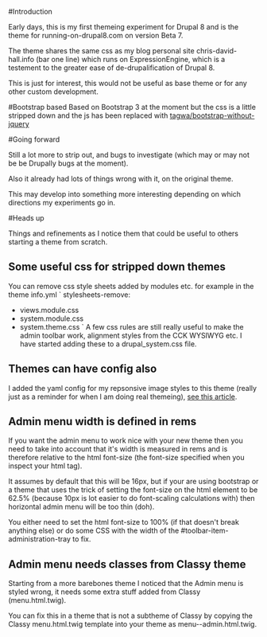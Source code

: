 #Introduction

Early days, this is my first themeing experiment for Drupal 8 and is
the theme for running-on-drupal8.com on version Beta 7.

The theme shares the same css as my blog personal site chris-david-hall.info
(bar one line) which runs on ExpressionEngine, which is a testement to the greater ease of de-drupalification
of Drupal 8. 

This is just for interest, this would not be useful as base theme or for any
other custom development. 

#Bootstrap based
Based on Bootstrap 3 at the moment but the css is a little stripped down and 
the js has been replaced with 
[tagwa/bootstrap-without-jquery](https://github.com/tagawa/bootstrap-without-jquery)

#Going forward

Still a lot more to strip out, and bugs to investigate (which may or may not be
be Drupally bugs at the moment).

Also it already had lots of things wrong with it, on the original theme.  

This may develop into something more interesting depending on which directions
my experiments go in. 

#Heads up

Things and refinements as I notice them that could be useful to others starting a theme from scratch.

## Some useful css for stripped down themes
You can remove css style sheets added by modules etc. for example in the theme info.yml
`
stylesheets-remove:
  - views.module.css
  - system.module.css
  - system.theme.css
`
A few css rules are still really useful to make the admin toolbar work, alignment styles from the CCK WYSIWYG etc. I have started adding these to a drupal_system.css file.

## Themes can have config also
I added the yaml config for my repsonsive image styles to this theme (really just as a reminder for when I am doing real themeing), [see this article](http://running-on-drupal8.co.uk/article/drupal8-responsive-breakpoints). 

## Admin menu width is defined in rems
If you want the admin menu to work nice with your new theme then you need to take into account that it's width is measured in rems and is therefore relative to the html font-size (the font-size specified when you inspect your html tag). 

It assumes by default that this will be 16px, but if your are using bootstrap or a theme that uses the trick of setting the font-size on the html element to be 62.5% (because 10px is lot easier to do font-scaling calculations with) then horizontal admin menu will be too thin (doh). 

You either need to set the html font-size to 100% (if that doesn't break anything else) or do some CSS with the width of the #toolbar-item-administration-tray to fix.

## Admin menu needs classes from Classy theme
Starting from a more barebones theme I noticed that the Admin menu is styled wrong, it needs some extra stuff added from Classy (menu.html.twig). 

You can fix this in a theme that is not a subtheme of Classy by copying the Classy menu.html.twig template into your theme as menu--admin.html.twig.




